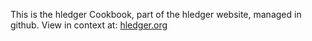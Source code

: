 This is the hledger Cookbook, part of the hledger website, managed in github. View in context at: [hledger.org](http://hledger.org)
